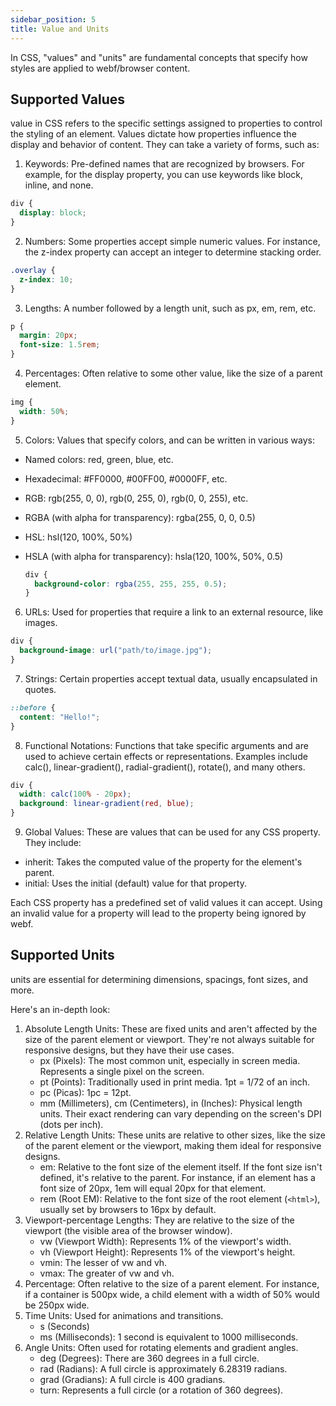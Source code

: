 ```yaml
---
sidebar_position: 5
title: Value and Units
---
```


In CSS, "values" and "units" are fundamental concepts that specify how styles are applied to webf/browser content.

## Supported Values

value in CSS refers to the specific settings assigned to properties to control the styling of an element. Values
dictate how properties influence the display and behavior of content. They can take a variety of forms, such as:

1. Keywords: Pre-defined names that are recognized by browsers. For example, for the display property, you can use
   keywords
   like block, inline, and none.

  ```css
  div {
    display: block;
}
  ```

2. Numbers: Some properties accept simple numeric values. For instance, the z-index property can accept an integer to
   determine stacking order.

  ```css
  .overlay {
    z-index: 10;
}
  ```

3. Lengths: A number followed by a length unit, such as px, em, rem, etc.

  ```css
  p {
    margin: 20px;
    font-size: 1.5rem;
}
  ```

4. Percentages: Often relative to some other value, like the size of a parent element.

  ```css
  img {
    width: 50%;
}
  ```

5. Colors: Values that specify colors, and can be written in various ways:

+ Named colors: red, green, blue, etc.
+ Hexadecimal: #FF0000, #00FF00, #0000FF, etc.
+ RGB: rgb(255, 0, 0), rgb(0, 255, 0), rgb(0, 0, 255), etc.
+ RGBA (with alpha for transparency): rgba(255, 0, 0, 0.5)
+ HSL: hsl(120, 100%, 50%)
+ HSLA (with alpha for transparency): hsla(120, 100%, 50%, 0.5)

  ```css
  div {
    background-color: rgba(255, 255, 255, 0.5);
  }

  ```

6. URLs: Used for properties that require a link to an external resource, like images.

  ```css
  div {
    background-image: url("path/to/image.jpg");
  }
  ```

7. Strings: Certain properties accept textual data, usually encapsulated in quotes.

  ```css
  ::before {
    content: "Hello!";
}
  ```

8. Functional Notations: Functions that take specific arguments and are used to achieve certain effects or
   representations. Examples include calc(), linear-gradient(), radial-gradient(), rotate(), and many others.

  ```css
  div {
    width: calc(100% - 20px);
    background: linear-gradient(red, blue);
}
  ```

9. Global Values: These are values that can be used for any CSS property. They include:

+ inherit: Takes the computed value of the property for the element's parent.
+ initial: Uses the initial (default) value for that property.

Each CSS property has a predefined set of valid values it can accept. Using an invalid value for a property will lead to
the property being ignored by webf.

## Supported Units

units are essential for determining dimensions, spacings, font sizes, and more.

Here's an in-depth look:

1. Absolute Length Units: These are fixed units and aren't affected by the size of the parent element or viewport. They're not always suitable for responsive designs, but they have their use cases.
   + px (Pixels): The most common unit, especially in screen media. Represents a single pixel on the screen.
   + pt (Points): Traditionally used in print media. 1pt = 1/72 of an inch.
   + pc (Picas): 1pc = 12pt.
   + mm (Millimeters), cm (Centimeters), in (Inches): Physical length units. Their exact rendering can vary depending on the screen's DPI (dots per inch).
2. Relative Length Units: These units are relative to other sizes, like the size of the parent element or the viewport, making them ideal for responsive designs.
   + em: Relative to the font size of the element itself. If the font size isn't defined, it's relative to the parent. For instance, if an element has a font size of 20px, 1em will equal 20px for that element.
   + rem (Root EM): Relative to the font size of the root element (`<html>`), usually set by browsers to 16px by default.
3. Viewport-percentage Lengths: They are relative to the size of the viewport (the visible area of the browser window).
   + vw (Viewport Width): Represents 1% of the viewport's width.
   + vh (Viewport Height): Represents 1% of the viewport's height.
   + vmin: The lesser of vw and vh.
   + vmax: The greater of vw and vh.
4. Percentage: Often relative to the size of a parent element. For instance, if a container is 500px wide, a child element with a width of 50% would be 250px wide.
5. Time Units: Used for animations and transitions.
   + s (Seconds)
   + ms (Milliseconds): 1 second is equivalent to 1000 milliseconds.
6. Angle Units: Often used for rotating elements and gradient angles.
   + deg (Degrees): There are 360 degrees in a full circle.
   + rad (Radians): A full circle is approximately 6.28319 radians.
   + grad (Gradians): A full circle is 400 gradians.
   + turn: Represents a full circle (or a rotation of 360 degrees).